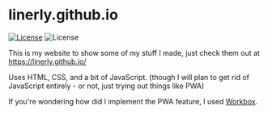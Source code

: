 # linerly.github.io

<p>
    <a href="https://github.com/Linerly/linerly.github.io/blob/master/LICENSE"><img alt="License" src="https://img.shields.io/github/license/Linerly/linerly.github.io?style=flat"></a>
    <img alt="License" src="https://img.shields.io/endpoint?url=https://raw.githubusercontent.com/Linerly/status/master/api/website/uptime.json&style=flat">
</p>


This is my website to show some of my stuff I made, just check them out at https://linerly.github.io/

Uses HTML, CSS, and a bit of JavaScript. (though I will plan to get rid of JavaScript entirely - or not, just trying out things like PWA)

If you're wondering how did I implement the PWA feature, I used [Workbox](https://github.com/GoogleChrome/workbox).
